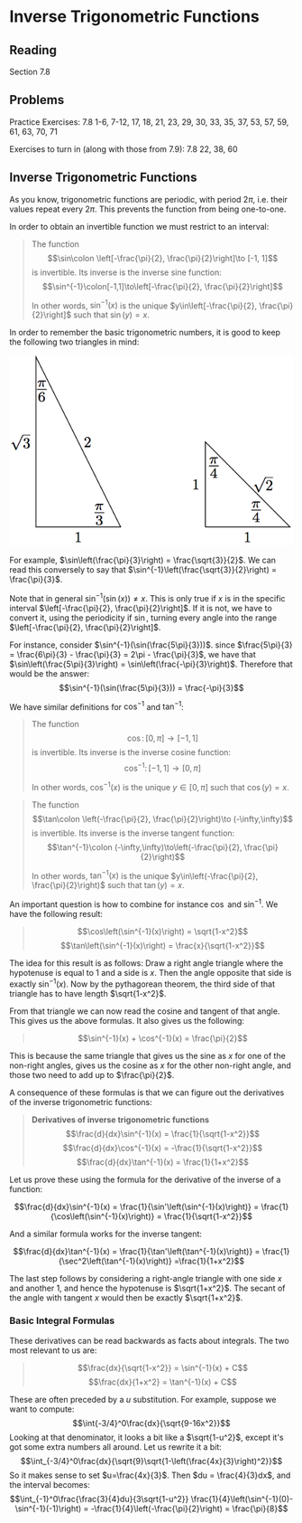 # Inverse Trigonometric Functions

## Reading

Section 7.8

## Problems

Practice Exercises: 7.8 1-6, 7-12, 17, 18, 21, 23, 29, 30, 33, 35, 37, 53, 57, 59, 61, 63, 70, 71

Exercises to turn in (along with those from 7.9): 7.8 22, 38, 60

## Inverse Trigonometric Functions

As you know, trigonometric functions are periodic, with period $2\pi$, i.e. their values repeat every $2\pi$. This prevents the function from being one-to-one.

In order to obtain an invertible function we must restrict to an interval:

> The function
> $$\sin\colon \left[-\frac{\pi}{2}, \frac{\pi}{2}\right]\to [-1, 1]$$
> is invertible. Its inverse is the inverse sine function:
> $$\sin^{-1}\colon[-1,1]\to\left[-\frac{\pi}{2}, \frac{\pi}{2}\right]$$
>
> In other words, $\sin^{-1}(x)$ is the unique $y\in\left[-\frac{\pi}{2}, \frac{\pi}{2}\right]$ such that $\sin(y) = x$.

In order to remember the basic trigonometric numbers, it is good to keep the following two triangles in mind:

![Triangles for trig numbers](images/trigTriangles.png)

For example, $\sin\left(\frac{\pi}{3}\right) = \frac{\sqrt{3}}{2}$. We can read this conversely to say that $\sin^{-1}\left(\frac{\sqrt{3}}{2}\right) = \frac{\pi}{3}$.

Note that in general $\sin^{-1}\left(\sin(x)\right)\neq x$. This is only true if $x$ is in the specific interval $\left[-\frac{\pi}{2}, \frac{\pi}{2}\right]$. If it is not, we have to convert it, using the periodicity if $\sin$, turning every angle into the range $\left[-\frac{\pi}{2}, \frac{\pi}{2}\right]$.

For instance, consider $\sin^{-1}(\sin(\frac{5\pi}{3}))$. since $\frac{5\pi}{3} = \frac{6\pi}{3} - \frac{\pi}{3} = 2\pi - \frac{\pi}{3}$, we have that $\sin\left(\frac{5\pi}{3}\right) = \sin\left(\frac{-\pi}{3}\right)$. Therefore that would be the answer:
$$\sin^{-1}(\sin(\frac{5\pi}{3})) = \frac{-\pi}{3}$$

We have similar definitions for $\cos^{-1}$ and $\tan^{-1}$:

> The function
> $$\cos\colon \left[0, \pi\right]\to [-1, 1]$$
> is invertible. Its inverse is the inverse cosine function:
> $$\cos^{-1}\colon[-1,1]\to\left[0, \pi\right]$$
>
> In other words, $\cos^{-1}(x)$ is the unique $y\in\left[0, \pi\right]$ such that $\cos(y) = x$.

> The function
> $$\tan\colon \left(-\frac{\pi}{2}, \frac{\pi}{2}\right)\to (-\infty,\infty)$$
> is invertible. Its inverse is the inverse tangent function:
> $$\tan^{-1}\colon (-\infty,\infty)\to\left(-\frac{\pi}{2}, \frac{\pi}{2}\right)$$
>
> In other words, $\tan^{-1}(x)$ is the unique $y\in\left(-\frac{\pi}{2}, \frac{\pi}{2}\right)$ such that $\tan(y) = x$.

An important question is how to combine for instance $\cos$ and $\sin^{-1}$. We have the following result:

> $$\cos\left(\sin^{-1}(x)\right) = \sqrt{1-x^2}$$
> $$\tan\left(\sin^{-1}(x)\right) = \frac{x}{\sqrt{1-x^2}}$$

The idea for this result is as follows: Draw a right angle triangle where the hypotenuse is equal to $1$ and a side is $x$. Then the angle opposite that side is exactly $\sin^{-1}(x)$. Now by the pythagorean theorem, the third side of that triangle has to have length $\sqrt{1-x^2}$.

From that triangle we can now read the cosine and tangent of that angle. This gives us the above formulas. It also gives us the following:

> $$\sin^{-1}(x) + \cos^{-1}(x) = \frac{\pi}{2}$$

This is because the same triangle that gives us the sine as $x$ for one of the non-right angles, gives us the cosine as $x$ for the other non-right angle, and those two need to add up to $\frac{\pi}{2}$.

A consequence of these formulas is that we can figure out the derivatives of the inverse trigonometric functions:

> **Derivatives of inverse trigonometric functions**
> $$\frac{d}{dx}\sin^{-1}(x) = \frac{1}{\sqrt{1-x^2}}$$
> $$\frac{d}{dx}\cos^{-1}(x) = -\frac{1}{\sqrt{1-x^2}}$$
> $$\frac{d}{dx}\tan^{-1}(x) = \frac{1}{1+x^2}$$

Let us prove these using the formula for the derivative of the inverse of a function:

$$\frac{d}{dx}\sin^{-1}(x) = \frac{1}{\sin'\left(\sin^{-1}(x)\right)} = \frac{1}{\cos\left(\sin^{-1}(x)\right)} = \frac{1}{\sqrt{1-x^2}}$$

And a similar formula works for the inverse tangent:

$$\frac{d}{dx}\tan^{-1}(x) = \frac{1}{\tan'\left(\tan^{-1}(x)\right)} = \frac{1}{\sec^2\left(\tan^{-1}(x)\right)} =\frac{1}{1+x^2}$$

The last step follows by considering a right-angle triangle with one side $x$ and another $1$, and hence the hypotenuse is $\sqrt{1+x^2}$. The secant of the angle with tangent $x$ would then be exactly $\sqrt{1+x^2}$.

### Basic Integral Formulas

These derivatives can be read backwards as facts about integrals. The two most relevant to us are:

> $$\frac{dx}{\sqrt{1-x^2}} = \sin^{-1}(x) + C$$
> $$\frac{dx}{1+x^2} = \tan^{-1}(x) + C$$

These are often preceded by a $u$ substitution. For example, suppose we want to compute:
$$\int{-3/4}^0\frac{dx}{\sqrt{9-16x^2}}$$
Looking at that denominator, it looks a bit like a $\sqrt{1-u^2}$, except it's got some extra numbers all around. Let us rewrite it a bit:
$$\int_{-3/4}^0\frac{dx}{\sqrt{9}\sqrt{1-\left(\frac{4x}{3}\right)^2}}$$
So it makes sense to set $u=\frac{4x}{3}$. Then $du = \frac{4}{3}dx$, and the interval becomes:
$$\int_{-1}^0\frac{\frac{3}{4}du}{3\sqrt{1-u^2}} \frac{1}{4}\left(\sin^{-1}(0)-\sin^{-1}(-1)\right) = -\frac{1}{4}\left(-\frac{\pi}{2}\right) = \frac{\pi}{8}$$

